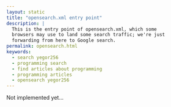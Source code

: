 ```yaml
---
layout: static
title: "opensearch.xml entry point"
description: |
  This is the entry point of opensearch.xml, which some
  browsers may use to land some search traffic; we're just
  forwarding from here to Google search.
permalink: opensearch.html
keywords:
  - search yegor256
  - programming search
  - find articles about programming
  - programming articles
  - opensearch yegor256
---
```


Not implemented yet...
